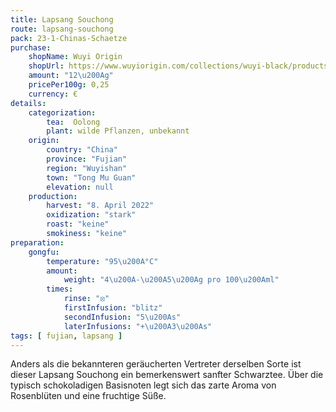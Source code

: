 ```yaml
---
title: Lapsang Souchong
route: lapsang-souchong
pack: 23-1-Chinas-Schaetze
purchase:
    shopName: Wuyi Origin
    shopUrl: https://www.wuyiorigin.com/collections/wuyi-black/products/wild-lapsang-souchong-%E9%87%8E%E7%94%9F%E5%B0%8F%E7%A7%8D2022?variant=39907726131288
    amount: "12\u200Ag"
    pricePer100g: 0,25
    currency: €
details:
    categorization:
        tea:  Oolong
        plant: wilde Pflanzen, unbekannt
    origin:
        country: "China"
        province: "Fujian"
        region: "Wuyishan"
        town: "Tong Mu Guan"
        elevation: null
    production:
        harvest: "8. April 2022"
        oxidization: "stark"
        roast: "keine"
        smokiness: "keine"
preparation:
    gongfu:
        temperature: "95\u200A°C"
        amount:
            weight: "4\u200A-\u200A5\u200Ag pro 100\u200Aml"
        times:
            rinse: "⦻"
            firstInfusion: "blitz"
            secondInfusion: "5\u200As"
            laterInfusions: "+\u200A3\u200As"
tags: [ fujian, lapsang ]
---
```

Anders als die bekannteren geräucherten Vertreter derselben Sorte ist dieser Lapsang Souchong ein bemerkenswert sanfter Schwarztee. Über die typisch schokoladigen Basisnoten legt sich das zarte Aroma von Rosenblüten und eine fruchtige Süße.